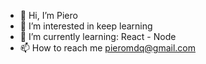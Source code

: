 - 👋 Hi, I’m Piero
- 👀 I’m interested in keep learning
- 🌱 I’m currently learning: React - Node
- 📫 How to reach me pieromdq@gmail.com

<!---
winemago/winemago is a ✨ special ✨ repository because its `README.md` (this file) appears on your GitHub profile.
You can click the Preview link to take a look at your changes.
--->
